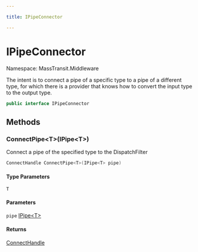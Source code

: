 ```yaml
---

title: IPipeConnector

---
```


# IPipeConnector

Namespace: MassTransit.Middleware

The intent is to connect a pipe of a specific type to a pipe of a different type,
 for which there is a provider that knows how to convert the input type to the output type.

```csharp
public interface IPipeConnector
```

## Methods

### **ConnectPipe\<T\>(IPipe\<T\>)**

Connect a pipe of the specified type to the DispatchFilter

```csharp
ConnectHandle ConnectPipe<T>(IPipe<T> pipe)
```

#### Type Parameters

`T`<br/>

#### Parameters

`pipe` [IPipe\<T\>](../../masstransit-abstractions/masstransit/ipipe-1)<br/>

#### Returns

[ConnectHandle](../../masstransit-abstractions/masstransit/connecthandle)<br/>
